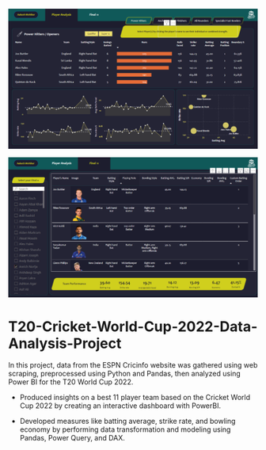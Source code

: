 
![Image Alt](https://github.com/aakashmohikar/T20-Cricket-World-Cup-2022-Data-Analysis-Project/blob/b355b5091583a26377f66e27d2f7517fb513feb0/Dashboard%20Screenshot%201.PNG)


![Image Alt](https://github.com/aakashmohikar/T20-Cricket-World-Cup-2022-Data-Analysis-Project/blob/b355b5091583a26377f66e27d2f7517fb513feb0/Dasboard%20Screenshot%202.PNG)


# T20-Cricket-World-Cup-2022-Data-Analysis-Project
In this project, data from the ESPN Cricinfo website was gathered using web scraping, preprocessed using Python and Pandas, then analyzed using Power BI for the T20 World Cup 2022.

* Produced insights on a best 11 player team based on the Cricket World Cup 2022 by creating an interactive dashboard with PowerBI.

* Developed measures like batting average, strike rate, and bowling economy by performing data transformation and modeling using Pandas, Power Query, and DAX.
